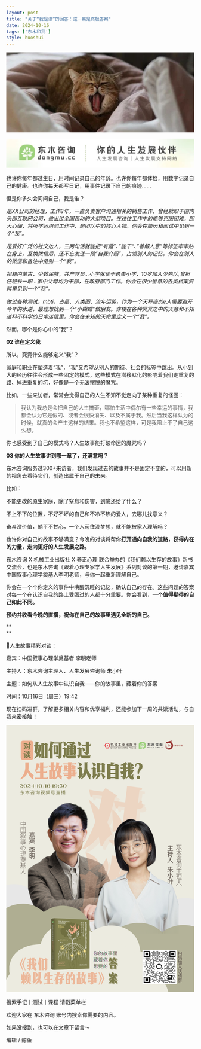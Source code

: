 ```yaml
---
layout: post
title: "关于“我是谁”的回答：这一篇是终极答案"
date: 2024-10-16
tags: ['东木和我']
style: huoshui
---
```


![](/assets/post_images/2024-10-16-17319182481500.7151619191938987.jpeg)



![](/assets/post_images/2024-10-16-17319182480200.15396068124878903.jpeg)

也许你每年都过生日，用时间记录自己的年龄。也许你每年都体检，用数字记录自己的健康。也许你每天都写日记，用事件记录下自己的痕迹......

  

但是你多久会问问自己，我是谁？

  

_是XX公司的经理，工作8年，一直负责客户沟通相关的销售工作，曾经就职于国内头部互联网公司，做出过全国轰动的大型项目。在过往工作中的能够克服困难，胆大心细，将所学运用到工作中，是团队中的核心人物。你会在简历和面试中见到一个“我”。_

  

_是爱好广泛的社交达人，三两句话就能把“有趣”、”能干“、”善解人意”等标签牢牢贴在身上，互换微信后，还不忘发送一段“自我介绍”，占领别人的记忆。你会在别人的微信和备注中见到一个“我”。_

  

_祖籍内蒙古，少数民族，共产党员...小学就读于逸夫小学，10岁加入少先队,曾担任班长一职...家中父母均为干部，在政府部门工作。你会在很少留意的各类档案资料里见到一个“我”。_

  

_做过各种测试，mbti、占星、人类图、流年运势，作为一个天秤座的e人需要避开今年的水逆，最理想找到一个“小蝴蝶”做朋友。穿梭在各种冥冥之中的天意和不知道科不科学的日常迷信里，你会在未知的天命里定义一个“我”。_

  

然而，哪个是你心中的“我”？

  

  

**02 谁在定义我**

  

所以，究竟什么能够定义“我”？

  

家庭和职业在塑造着“我”，“我”又希望从别人的期待、社会的标签中跳出。从小到大的经历往往会形成一些固定的模式，这些模式在潜移默化的影响着我们走重复的路、掉进重复的坑，好像是一个无法摆脱的魔咒。

  

比如，一些来访者，常常会觉得自己的人生不知不觉走向了某种重复的怪圈：

  

>
> 我认为我总是会把自己的人生搞砸，哪怕生活中偶尔有一些幸运的事情，我都会认为它是假的、或者会很快消失、以及不属于我。然后当我这样认为的时候，就真的会产生这样的结果。我也不希望这样，可是我阻止不了自己这么想。

  

你也感受到了自己的模式吗？人生故事能打破命运的魔咒吗？

  

  

**03 你的人生故事讲到哪一章了，还满意吗？**

  

东木咨询服务过300+来访者，我们发现过去的故事并不是固定不变的，可以用新的视角去看待它们，创造出属于自己的未来。

  

比如：

不能更改的原生家庭，除了窒息和伤害，到底还给了什么？

不上不下的位置，不好不坏的自己和不冷不热的爱人，去哪儿找意义？

奋斗没价值，躺平不甘心，一个人苟住没梦想，就不能被家人理解吗？

  

也许你对自己的故事不够满意？今晚的对谈将帮你**打开通向自我的道路，获得内在的力量，走向更好的人生发展之路。**

  

东木咨询 X 机械工业出版社 X 养正心理
联合举办的《我们赖以生存的故事》新书交流会，也是东木咨询《跟着心理专家学人生发展》系列对谈的第一期，邀请嘉宾中国叙事心理学奠基人李明老师，与你一起重新理解自己。

  

你会在一个个你定义的事件中唤醒沉睡的记忆，确认自己的存在。这些问题的答案对每一个在认识自我的路上受困过的人都十分重要。你会看到，**一个值得期待的自己如此不同。**

  

**预约并收看今晚的直播，祝你在自己的故事里遇见全新的自己。**

**  
**

🎤人生故事精彩对谈：

嘉宾：中国叙事心理学奠基者 李明老师

主持人：东木咨询主理人、人生发展咨询师 朱小叶

主题：如何从人生故事中认识自我——你的故事里，藏着你的答案

时间：10月16日（周三）19:42

  

现在扫码进群，了解更多相关内容和优享福利，还能参加下一周的共读活动，与自我亲密接触！

  

![](/assets/post_images/2024-10-16-17319182486290.5616021304018537.png)

搜索手记丨测试丨课程 请戳菜单栏

欢迎大家在 东木咨询 账号内搜索你需要的内容。

如果没搜到，也可以在文章下留言～

  

编辑 / 鲸鱼